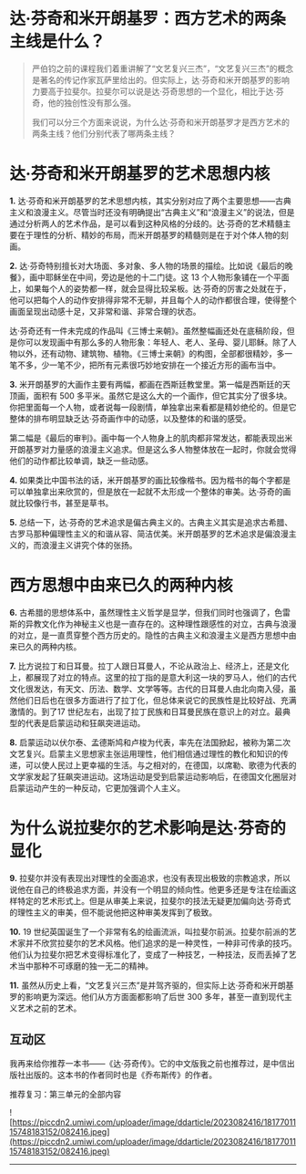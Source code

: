 # 达·芬奇和米开朗基罗：西方艺术的两条主线是什么？

> 严伯钧之前的课程我们着重讲解了“文艺复兴三杰”，“文艺复兴三杰”的概念是著名的传记作家瓦萨里给出的。但实际上，达·芬奇和米开朗基罗的影响力要高于拉斐尔。拉斐尔可以说是达·芬奇思想的一个显化，相比于达·芬奇，他的独创性没有那么强。
> 
> 
> 
> 我们可以分三个方面来说说，为什么达·芬奇和米开朗基罗才是西方艺术的两条主线？他们分别代表了哪两条主线？

# 达·芬奇和米开朗基罗的艺术思想内核

 **1.** 达·芬奇和米开朗基罗的艺术思想内核，其实分别对应了两个主要思想——古典主义和浪漫主义。尽管当时还没有明确提出“古典主义”和“浪漫主义”的说法，但是通过分析两人的艺术作品，是可以看到这种风格的分歧的。达·芬奇的艺术精髓主要在于理性的分析、精妙的布局，而米开朗基罗的精髓则是在于对个体人物的刻画。

 **2.** 达·芬奇特别擅长对大场面、多对象、多人物的场景的描绘。比如说《最后的晚餐》，画中耶稣坐在中间，旁边是他的十二门徒。这 13 个人物形象铺在一个平面上，如果每个人的姿势都一样，就会显得比较呆板。达·芬奇的厉害之处就在于，他可以把每个人的动作安排得非常不无聊，并且每个人的动作都很合理，使得整个画面呈现出动感十足，又非常和谐、非常合理的状态。

达·芬奇还有一件未完成的作品叫《三博士来朝》。虽然整幅画还处在底稿阶段，但是你可以发现画中有那么多的人物形象：年轻人、老人、圣母、婴儿耶稣。除了人物以外，还有动物、建筑物、植物。《三博士来朝》的构图，全部都很精妙，多一笔不多，少一笔不少，把所有元素很巧妙地安排在一个接近方形的画布当中。

 **3.** 米开朗基罗的大画作主要有两幅，都画在西斯廷教堂里。第一幅是西斯廷的天顶画，面积有 500 多平米。虽然它是这么大的一个画作，但它其实分了很多块。你把里面每一个人物，或者说每一段剧情，单独拿出来看都是精妙绝伦的。但是它整体的排布明显缺乏达·芬奇画作中的动感，以及整体的和谐的感受。

第二幅是《最后的审判》。画中每一个人物身上的肌肉都非常发达，都能表现出米开朗基罗对力量感的浪漫主义追求。但是这么多人物整体放在一起时，你就会觉得他们的动作都比较单调，缺乏一些动感。

 **4.** 如果类比中国书法的话，米开朗基罗的画比较像楷书。因为楷书的每个字都是可以单独拿出来欣赏的，但是放在一起就不太形成一个整体的审美。达·芬奇的画就比较像行书，甚至是草书。

 **5.** 总结一下，达·芬奇的艺术追求是偏古典主义的。古典主义其实是追求古希腊、古罗马那种偏理性主义的和谐从容、简洁优美。米开朗基罗的艺术追求是偏浪漫主义的，而浪漫主义讲究个体的张扬。

# 西方思想中由来已久的两种内核

 **6.** 古希腊的思想体系中，虽然理性主义哲学是显学，但我们同时也强调了，色雷斯的异教文化作为神秘主义也是一直存在的。这种理性跟感性的对立，古典与浪漫的对立，是一直贯穿整个西方历史的。隐性的古典主义和浪漫主义是西方思想中由来已久的两种内核。

 **7.** 比方说拉丁和日耳曼。拉丁人跟日耳曼人，不论从政治上、经济上，还是文化上，都展现了对立的特点。这里的拉丁指的是意大利这一块的罗马人，他们的古代文化很发达，有天文、历法、数学、文学等等。古代的日耳曼人由北向南入侵，虽然他们日后也在很多方面进行了拉丁化，但总体来说它的民族性是比较好战、充满激情的。到了17 世纪左右，出现了拉丁民族和日耳曼民族在意识上的对立。最典型的代表是启蒙运动和狂飙突进运动。

 **8.** 启蒙运动以伏尔泰、孟德斯鸠和卢梭为代表，率先在法国掀起，被称为第二次文艺复兴。启蒙主义思想家主张运用理性，他们相信通过理性的教化和知识的传递，可以使人民过上更幸福的生活。与之相对的，在德国，以席勒、歌德为代表的文学家发起了狂飙突进运动。这场运动是受到启蒙运动影响后，在德国文化圈层对启蒙运动产生的一种反动，它更加强调个人主义。

# 为什么说拉斐尔的艺术影响是达·芬奇的显化

 **9.** 拉斐尔并没有表现出对理性的全面追求，也没有表现出极致的宗教追求，所以说他在自己的终极追求方面，并没有一个明显的倾向性。他更多还是专注在绘画这样特定的艺术形式上。但是从审美上来说，拉斐尔的技法无疑更加偏向达·芬奇式的理性主义的审美，但不能说他把这种审美发挥到了极致。

 **10.** 19 世纪英国诞生了一个非常有名的绘画流派，叫拉斐尔前派。拉斐尔前派的艺术家并不欣赏拉斐尔的艺术风格。他们追求的是一种灵性，一种非可传承的技巧。他们认为拉斐尔把艺术变得标准化了，变成了一种技艺，一种技法，反而丢掉了艺术当中那种不可琢磨的独一无二的精神。

 **11.** 虽然从历史上看，“文艺复兴三杰”是并驾齐驱的，但实际上达·芬奇和米开朗基罗的影响更为深远。他们从方方面面都影响了后世 300 多年，甚至一直到现代主义艺术之前的艺术。

## 互动区

我再来给你推荐一本书——《达·芬奇传》。它的中文版我之前也推荐过，是中信出版社出版的。这本书的作者同时也是《乔布斯传》的作者。

推荐复习：第三单元的全部内容

![https://piccdn2.umiwi.com/uploader/image/ddarticle/2023082416/1817701115748183152/082416.jpeg](https://piccdn2.umiwi.com/uploader/image/ddarticle/2023082416/1817701115748183152/082416.jpeg)

---
